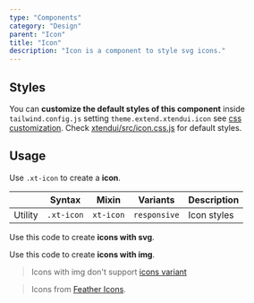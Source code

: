 ```yaml
---
type: "Components"
category: "Design"
parent: "Icon"
title: "Icon"
description: "Icon is a component to style svg icons."
---
```


## Styles

You can **customize the default styles of this component** inside `tailwind.config.js` setting `theme.extend.xtendui.icon` see [css customization](/components/global/preset#customization). Check [xtendui/src/icon.css.js](https://github.com/xtendui/xtendui/blob/beta/src/icon.css.js) for default styles.

## Usage

Use `.xt-icon` to create a **icon**.

<div class="xt-overflow-sub overflow-y-hidden overflow-x-scroll my-5 xt-my-auto w-full">

|                      | Syntax                          | Mixin            | Variants               | Description                   |
| ----------------------- | ----------------------------------------- | -----------------------------| ----------------------------- | ----------------------------- |
| Utility                  | `.xt-icon`                     | `xt-icon`                | `responsive`                | Icon styles            |

</div>

Use this code to create **icons with svg**.

<demo>
  <demoinline src="demos/components/icon/usage">
  </demoinline>
</demo>

Use this code to create **icons with img**.

<demo>
  <demoinline src="demos/components/icon/usage-img">
  </demoinline>
</demo>

> Icons with img don't support [icons variant](/components/icon/content#variant)

> Icons from [Feather Icons](https://feathericons.com).
